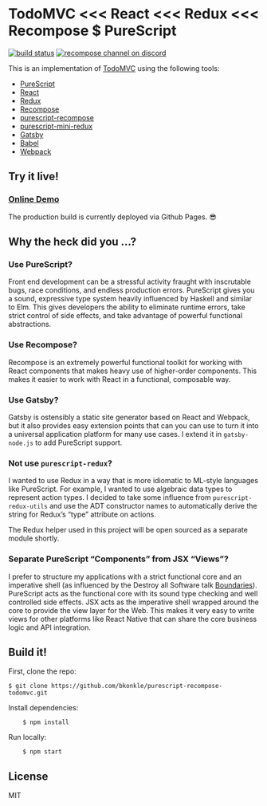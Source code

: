 # TodoMVC <<< React <<< Redux <<< Recompose $ PureScript

[![build status](https://img.shields.io/travis/ecliptic/purescript-recompose-todomvc/master.svg?style=flat-square)](https://travis-ci.org/ecliptic/purescript-recompose-todomvc)
[![recompose channel on discord](https://img.shields.io/badge/discord-%23redux%20%40%20reactiflux-61dafb.svg?style=flat-square)](https://discord.gg/2PCKqHc)

This is an implementation of [TodoMVC](http://todomvc.com/) using the following tools:

 - [PureScript](http://www.purescript.org/)
 - [React](https://facebook.github.io/react/)
 - [Redux](http://redux.js.org/)
 - [Recompose](https://github.com/acdlite/recompose)
 - [purescript-recompose](https://github.com/ecliptic/purescript-recompose)
 - [purescript-mini-redux](https://github.com/ecliptic/purescript-mini-redux)
 - [Gatsby](https://github.com/gatsbyjs/gatsby)
 - [Babel](http://babeljs.io/)
 - [Webpack](https://webpack.github.io/)

## Try it live!

### [Online Demo](https://ecliptic.github.io/purescript-recompose-todomvc/)

The production build is currently deployed via Github Pages. 😎

## Why the heck did you …?

### Use PureScript?

Front end development can be a stressful activity fraught with inscrutable bugs, race conditions, and endless production errors. PureScript gives you a sound, expressive type system heavily influenced by Haskell and similar to Elm. This gives developers the ability to eliminate runtime errors, take strict control of side effects, and take advantage of powerful functional abstractions.

### Use Recompose?

Recompose is an extremely powerful functional toolkit for working with React components that makes heavy use of higher-order components. This makes it easier to work with React in a functional, composable way.

### Use Gatsby?

Gatsby is ostensibly a static site generator based on React and Webpack, but it also provides easy extension points that can you can use to turn it into a universal application platform for many use cases. I extend it in `gatsby-node.js` to add PureScript support.

### Not use `purescript-redux`?

I wanted to use Redux in a way that is more idiomatic to ML-style languages like PureScript. For example, I wanted to use algebraic data types to represent action types. I decided to take some influence from `purescript-redux-utils` and use the ADT constructor names to automatically derive the string for Redux’s “type” attribute on actions.

The Redux helper used in this project will be open sourced as a separate module shortly.

### Separate PureScript “Components” from JSX “Views”?

I prefer to structure my applications with a strict functional core and an imperative shell (as influenced by the Destroy all Software talk [Boundaries](https://www.destroyallsoftware.com/talks/boundaries)). PureScript acts as the functional core with its sound type checking and well controlled side effects. JSX acts as the imperative shell wrapped around the core to provide the view layer for the Web. This makes it very easy to write views for other platforms like React Native that can share the core business logic and API integration.

## Build it!

First, clone the repo:

    $ git clone https://github.com/bkonkle/purescript-recompose-todomvc.git

Install dependencies:

		$ npm install

Run locally:

		$ npm start

## License

MIT
